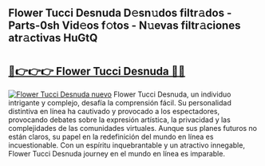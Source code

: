 ## Flower Tucci Desnuda D𝚎sn𝚞dos filtr𝚊dos - Parts-0sh Vid𝚎os f𝚘tos - N𝚞evas filtr𝚊ciones atr𝚊ctivas HuGtQ

# <h2><a href="http://mbczk9.tromn.icu/?c=Flower+Tucci+Desnuda">🔗👉👉👉 Flower Tucci Desnuda 🔗🔗</a></h2>

[![Flower Tucci Desnuda nuevo](https://i.imgur.com/pEAQMta.gif)](http://mbczk9.tromn.icu/?c=Flower+Tucci+Desnuda)
Flower Tucci Desnuda, un individuo intrigante y complejo, desafía la comprensión fácil. Su personalidad distintiva en línea ha cautivado y provocado a los espectadores, provocando debates sobre la expresión artística, la privacidad y las complejidades de las comunidades virtuales. Aunque sus planes futuros no están claros, su papel en la redefinición del mundo en línea es incuestionable. Con un espíritu inquebrantable y un atractivo innegable, Flower Tucci Desnuda journey en el mundo en línea es imparable.

